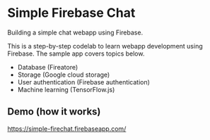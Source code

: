 # Simple Firebase Chat
Building a simple chat webapp using Firebase.

This is a step-by-step codelab to learn webapp development using Firebase.
The sample app covers topics below.

- Database (Fireatore)
- Storage (Google cloud storage)
- User authentication (Firebase authentication)
- Machine learning (TensorFlow.js)

## Demo (how it works)
https://simple-firechat.firebaseapp.com/

